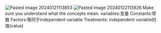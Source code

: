 ![Pasted image 20240121113853](Pasted%20image%2020240121113853.png)
![Pasted image 20240122113926](Pasted%20image%2020240122113926.png)
Make sure you understand what the concepts mean.
variables:变量
Constants:常数
Factors:等同于independent variable
Treatments: independent variable的值(value)